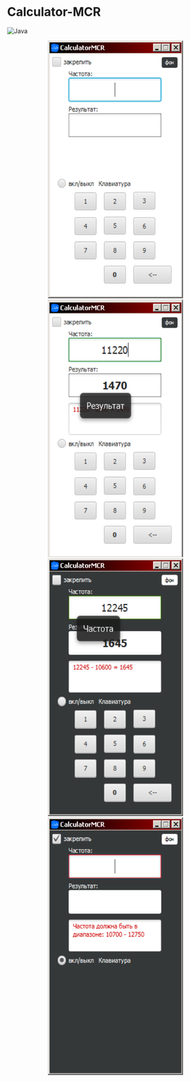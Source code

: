 # Calculator-MCR
![Java](https://img.shields.io/badge/Java-ED8B00?style=for-the-badge&logo=java&logoColor=white)

<p align="center">
  <img width="315" height="600" src="screenshots/1.png" >
  <img width="315" height="600" src="screenshots/2.png" >
  <img width="315" height="600" src="screenshots/3.png" >
  <img width="315" height="600" src="screenshots/4.png" >
</<p>

